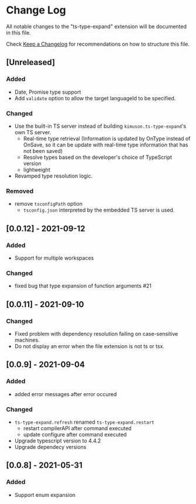 # Change Log

All notable changes to the "ts-type-expand" extension will be documented in this file.

Check [Keep a Changelog](http://keepachangelog.com/) for recommendations on how to structure this file.

## [Unreleased]

### Added

- Date, Promise type support
- Add `validate` option to allow the target languageId to be specified.

### Changed

- Use the built-in TS server instead of building `kimuson.ts-type-expand`'s own TS server.
  - Real-time type retrieval (Information is updated by OnType instead of OnSave, so it can be update with real-time type information that has not been saved)
  - Resolve types based on the developer's choice of TypeScript version
  - lightweight
- Revamped type resolution logic.

### Removed

- remove `tsconfigPath` option
  - `tsconfig.json` interpreted by the embedded TS server is used.

## [0.0.12] - 2021-09-12

### Added

- Support for multiple workspaces

### Changed

- fixed bug that type expansion of function arguments #21

## [0.0.11] - 2021-09-10

### Changed

- Fixed problem with dependency resolution failing on case-sensitive machines.
- Do not display an error when the file extension is not ts or tsx.

## [0.0.9] - 2021-09-04

### Added

- added error messages after error occured

### Changed

- `ts-type-expand.refresh` renamed `ts-type-expand.restart`
  - restart compilerAPI after command executed
  - update configure after command executed
- Upgrade typescript version to 4.4.2
- Upgrade dependecy versions

## [0.0.8] - 2021-05-31

### Added

- Support enum expansion
